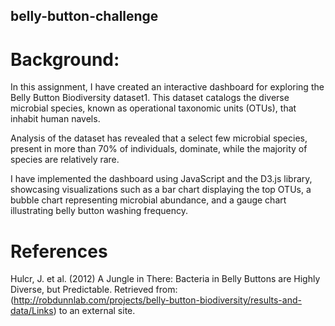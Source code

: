 ## belly-button-challenge

# Background:

In this assignment, I have created an interactive dashboard for exploring the Belly Button Biodiversity dataset1. This dataset catalogs the diverse microbial species, known as operational taxonomic units (OTUs), that inhabit human navels.

Analysis of the dataset has revealed that a select few microbial species, present in more than 70% of individuals, dominate, while the majority of species are relatively rare.

I have implemented the dashboard using JavaScript and the D3.js library, showcasing visualizations such as a bar chart displaying the top OTUs, a bubble chart representing microbial abundance, and a gauge chart illustrating belly button washing frequency.

# References

Hulcr, J. et al. (2012) A Jungle in There: Bacteria in Belly Buttons are Highly Diverse, but Predictable. Retrieved from: (http://robdunnlab.com/projects/belly-button-biodiversity/results-and-data/Links) to an external site.
